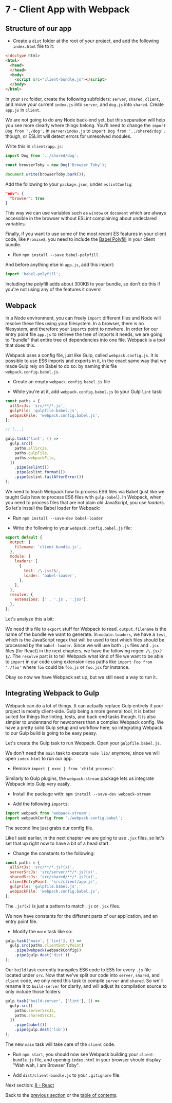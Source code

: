 # 7 - Client App with Webpack

## Structure of our app

- Create a `dist` folder at the root of your project, and add the following `index.html` file to it:

```html
<!doctype html>
<html>
  <head>
  </head>
  <body>
    <script src="client-bundle.js"></script>
  </body>
</html>
```

In your `src` folder, create the following subfolders: `server`, `shared`, `client`, and move your current `index.js` into `server`, and `dog.js` into `shared`. Create `app.js` in `client`.

We are not going to do any Node back-end yet, but this separation will help you see more clearly where things belong. You'll need to change the `import Dog from './dog';` in `server/index.js` to `import Dog from '../shared/dog';` though, or ESLint will detect errors for unresolved modules.

Write this in `client/app.js`:

```javascript
import Dog from '../shared/dog';

const browserToby = new Dog('Browser Toby');

document.write(browserToby.bark());
```

Add the following to your `package.json`, under `eslintConfig`:

```json
"env": {
  "browser": true
}
```
This way we can use variables such as `window` or `document` which are always accessible in the browser without ESLint complaining about undeclared variables.

Finally, if you want to use some of the most recent ES features in your client code, like `Promise`s, you need to include the [Babel Polyfill](https://babeljs.io/docs/usage/polyfill/) in your client bundle.

- Run `npm install --save babel-polyfill`

And before anything else in `app.js`, add this import:

```javascript
import 'babel-polyfill';
```

Including the polyfill adds about 300KB to your bundle, so don't do this if you're not using any of the features it covers!

## Webpack

In a Node environment, you can freely `import` different files and Node will resolve these files using your filesystem. In a browser, there is no filesystem, and therefore your `import`s point to nowhere. In order for our entry point file `app.js` to retrieve the tree of imports it needs, we are going to "bundle" that entire tree of dependencies into one file. Webpack is a tool that does this.

Webpack uses a config file, just like Gulp, called `webpack.config.js`. It is possible to use ES6 imports and exports in it, in the exact same way that we made Gulp rely on Babel to do so: by naming this file `webpack.config.babel.js`.

- Create an empty `webpack.config.babel.js` file

- While you're at it, add `webpack.config.babel.js` to your Gulp `lint` task:

```javascript
const paths = {
  allSrcJs: 'src/**/*.js',
  gulpFile: 'gulpfile.babel.js',
  webpackFile: 'webpack.config.babel.js',
};

// [...]

gulp.task('lint', () =>
  gulp.src([
    paths.allSrcJs,
    paths.gulpFile,
    paths.webpackFile,
  ])
    .pipe(eslint())
    .pipe(eslint.format())
    .pipe(eslint.failAfterError())
);
```

We need to teach Webpack how to process ES6 files via Babel (just like we taught Gulp how to process ES6 files with `gulp-babel`). In Webpack, when you need to process files that are not plain old JavaScript, you use *loaders*. So let's install the Babel loader for Webpack:

- Run `npm install --save-dev babel-loader`

- Write the following to your `webpack.config.babel.js` file:

```javascript
export default {
  output: {
    filename: 'client-bundle.js',
  },
  module: {
    loaders: [
      {
        test: /\.jsx?$/,
        loader: 'babel-loader',
      },
    ],
  },
  resolve: {
    extensions: ['', '.js', '.jsx'],
  },
};
```

Let's analyze this a bit:

We need this file to `export` stuff for Webpack to read. `output.filename` is the name of the bundle we want to generate. In `module.loaders`, we have a `test`, which is the JavaScript regex that will be used to test which files should be processed by the `babel-loader`. Since we will use both `.js` files and `.jsx` files (for React) in the next chapters, we have the following regex: `/\.jsx?$/`. The `resolve` part is to tell Webpack what kind of file we want to be able to `import` in our code using extension-less paths like `import Foo from './foo'` where `foo` could be `foo.js` or `foo.jsx` for instance.

Okay so now we have Webpack set up, but we still need a way to *run* it.

## Integrating Webpack to Gulp

Webpack can do a lot of things. It can actually replace Gulp entirely if your project is mostly client-side. Gulp being a more general tool, it is better suited for things like linting, tests, and back-end tasks though. It is also simpler to understand for newcomers than a complex Webpack config. We have a pretty solid Gulp setup and workflow here, so integrating Webpack to our Gulp build is going to be easy peasy.

Let's create the Gulp task to run Webpack. Open your `gulpfile.babel.js`.

We don't need the `main` task to execute `node lib/` anymore, since we will open `index.html` to run our app.

- Remove `import { exec } from 'child_process'`.

Similarly to Gulp plugins, the `webpack-stream` package lets us integrate Webpack into Gulp very easily.

- Install the package with: `npm install --save-dev webpack-stream`

- Add the following `import`s:

```javascript
import webpack from 'webpack-stream';
import webpackConfig from './webpack.config.babel';
```

The second line just grabs our config file.

Like I said earlier, in the next chapter we are going to use `.jsx` files, so let's set that up right now to have a bit of a head start.

- Change the constants to the following:

```javascript
const paths = {
  allSrcJs: 'src/**/*.js?(x)',
  serverSrcJs: 'src/server/**/*.js?(x)',
  sharedSrcJs: 'src/shared/**/*.js?(x)',
  clientEntryPoint: 'src/client/app.js',
  gulpFile: 'gulpfile.babel.js',
  webpackFile: 'webpack.config.babel.js',
};
```

The `.js?(x)` is just a pattern to match `.js` or `.jsx` files.

We now have constants for the different parts of our application, and an entry point file.

- Modify the `main` task like so:

```javascript
gulp.task('main', ['lint'], () =>
  gulp.src(paths.clientEntryPoint)
    .pipe(webpack(webpackConfig))
    .pipe(gulp.dest('dist'))
);
```

Our `build` task currently transpiles ES6 code to ES5 for every `.js` file located under `src`. Now that we've split our code into `server`, `shared`, and `client` code, we only need this task to compile `server` and `shared`. So we'll rename it to `build-server` for clarity, and will adjust its compilation source to only include those folders:

```javascript
gulp.task('build-server', ['lint'], () =>
  gulp.src([
    paths.serverSrcJs,
    paths.sharedSrcJs,
  ])
    .pipe(babel())
    .pipe(gulp.dest('lib'))
);
```

The new `main` task will take care of the `client` code.

- Run `npm start`, you should now see Webpack building your `client-bundle.js` file, and opening `index.html` in your browser should display "Wah wah, I am Browser Toby".

- Add `dist/client-bundle.js` to your `.gitignore` file.


Next section: [8 - React](/tutorial/8-react)

Back to the [previous section](/tutorial/6-eslint) or the [table of contents](https://github.com/verekia/js-stack-from-scratch).

